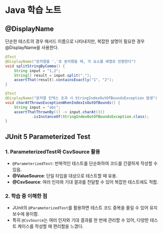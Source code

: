 # Java 학습 노트

## @DisplayName
단순한 테스트의 경우 매서드 이름으로 나타내지만, 복잡한 설명이 필요한 경우 @DisplayName을 사용한다.
```java
@Test
@DisplayName("문자열을 ','로 분리했을 때, 각 요소를 배열로 반환한다")
void splitStringByComma() {
    String input = "1,2";
    String[] result = input.split(",");
    assertThat(result).containsExactly("1", "2");
}

@Test
@DisplayName("문자열 인덱스 초과 시 StringIndexOutOfBoundsException 발생")
void charAtThrowsExceptionWhenIndexIsOutOfBounds() {
    String input = "abc";
    assertThatThrownBy(() -> input.charAt(3))
            .isInstanceOf(StringIndexOutOfBoundsException.class);
}
```

## JUnit 5 Parameterized Test

### 1. ParameterizedTest와 CsvSource 활용
- `@ParameterizedTest`: 반복적인 테스트를 단순화하여 코드를 간결하게 작성할 수 있음.
- **@ValueSource**: 단일 타입을 대상으로 테스트할 때 유용.
- **@CsvSource**: 여러 인자와 기대 결과를 전달할 수 있어 복잡한 테스트에도 적합.

### 2. 학습 중 이해한 점
- JUnit의 `@ParameterizedTest`를 활용하면 테스트 코드 중복을 줄일 수 있어 유지보수에 용이함.
- 특히 `@CsvSource`는 여러 인자와 기대 결과를 한 번에 관리할 수 있어, 다양한 테스트 케이스를 작성할 때 편리함을 느꼈다.
